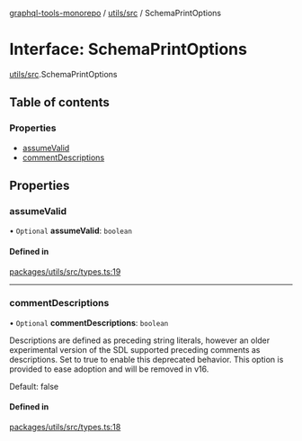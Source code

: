 [graphql-tools-monorepo](../README) / [utils/src](../modules/utils_src) / SchemaPrintOptions

# Interface: SchemaPrintOptions

[utils/src](../modules/utils_src).SchemaPrintOptions

## Table of contents

### Properties

- [assumeValid](utils_src.SchemaPrintOptions#assumevalid)
- [commentDescriptions](utils_src.SchemaPrintOptions#commentdescriptions)

## Properties

### assumeValid

• `Optional` **assumeValid**: `boolean`

#### Defined in

[packages/utils/src/types.ts:19](https://github.com/ardatan/graphql-tools/blob/master/packages/utils/src/types.ts#L19)

---

### commentDescriptions

• `Optional` **commentDescriptions**: `boolean`

Descriptions are defined as preceding string literals, however an older experimental version of the
SDL supported preceding comments as descriptions. Set to true to enable this deprecated behavior.
This option is provided to ease adoption and will be removed in v16.

Default: false

#### Defined in

[packages/utils/src/types.ts:18](https://github.com/ardatan/graphql-tools/blob/master/packages/utils/src/types.ts#L18)
